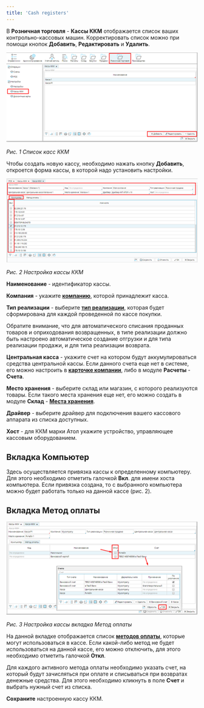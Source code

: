 ```yaml
---
title: 'Cash registers'
---
```


В **Розничная торговля** - **Кассы ККМ** отображается список ваших контрольно-кассовых машин. Корректировать список можно при помощи кнопок **Добавить**, **Редактировать** и **Удалить**.

![](images/Cash_registers_1.png)

*Рис. 1 Список касс ККМ*

  

Чтобы создать новую кассу, необходимо нажать кнопку **Добавить**, откроется форма кассы, в которой надо установить настройки.

![](images/Cash_registers_2.png)

*Рис. 2 Настройка кассы ККМ*

  

**Наименование** - идентификатор кассы.

**Компания** - укажите [**компанию**](Partners_directory.md), которой принадлежит касса.

**Тип реализации** - выберите [**тип реализации**](Invoice_type.md), которая будет сформирована для каждой проведенной по кассе покупки.

Обратите внимание, что для автоматического списания проданных товаров и оприходования возвращенных, в типе реализации должно быть настроено автоматическое создание отгрузки и для типа реализации продажи, и для типа реализации возврата.

**Центральная касса** - укажите счет на котором будут аккумулироваться средства центральной кассы. Если данного счета еще нет в системе, его можно настроить в [**карточке компании**](Partners_directory.md), либо в модуле **Расчеты** - **Счета**.

**Место хранения** - выберите склад или магазин, с которого реализуются товары. Если такого места хранения еще нет, его можно создать в модуле **Склад** - [**Места хранения**](Location_settings.md).

**Драйвер** - выберите драйвер для подключения вашего кассового аппарата из списка доступных.

**Хост** - для ККМ марки Атол укажите устройство, управляющее кассовым оборудованием.

## **Вкладка Компьютер**

Здесь осуществляется привязка кассы к определенному компьютеру. Для этого необходимо отметить галочкой **Вкл**. для имени хоста компьютера. Если привязка создана, то с выбранного компьютера можно будет работать только на данной кассе (рис. 2).

  

## **Вкладка Метод оплаты**

![](images/Cash_registers_3.png)

*Рис. 3 Настройка кассы вкладка Метод оплаты*

  

На данной вкладке отображается список [**методов оплаты**](General_settings.md), которые могут использоваться в кассе. Если какой-либо метод не будет использоваться на данной кассе, его можно отключить, для этого необходимо отметить галочкой **Откл**.

Для каждого активного метода оплаты необходимо указать счет, на который будут зачисляться при оплате и списываться при возвратах денежные средства. Для этого необходимо кликнуть в поле **Счет** и выбрать нужный счет из списка.

**Сохраните** настроенную кассу ККМ.

  

  


